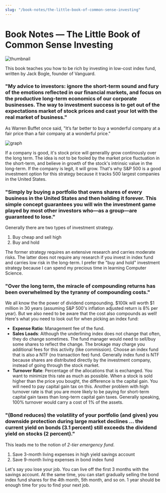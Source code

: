 ```yaml
---
slug: "/book-notes/the-little-book-of-common-sense-investing"
---
```


# Book Notes — The Little Book of Common Sense Investing

![thumbnail](https://images.unsplash.com/photo-1611974789855-9c2a0a7236a3?ixid=MXwxMjA3fDB8MHxwaG90by1wYWdlfHx8fGVufDB8fHw%3D&ixlib=rb-1.2.1&auto=format&fit=crop&w=1650&q=80)

This book teaches you how to be rich by investing in low-cost index fund, written by Jack Bogle, founder of Vanguard.

### "My advice to investors: ignore the short-term sound and fury of the emotions reflected in our financial markets, and focus on the productive long-term economics of our corporate businesses. The way to investment success is to get out of the expectations market of stock prices and cast your lot with the real market of business."

As Warren Buffet once said, "It’s far better to buy a wonderful company at a fair price than a fair company at a wonderful price."

![graph](https://i.ytimg.com/vi/Cv54JPN1Ks4/hqdefault.jpg)

If a company is good, it's stock price will generallly grow continously over the long term. The idea is not to be fooled by the market price fluctuation in the short-term, and believe in growth of the stock's intrinsic value in the long-term. If the company is legit, it will grow. That's why S&P 500 is a good investment option for this strategy because it tracks 500 largest companies in the United States.

### "Simply by buying a portfolio that owns shares of every business in the United States and then holding it forever. This simple concept guarantees you will win the investment game played by most other investors who—as a group—are guaranteed to lose."

Generally there are two types of investment strategy.

1. Buy cheap and sell high
2. Buy and hold

The former strategy requires an extensive research and carries moderate risks. The latter does not require any research if you invest in index fund and carries low risk in the long-term. I prefer the "buy and hold" investment strategy because I can spend my precious time in learning Computer Science.

### "Over the long term, the miracle of compounding returns has been overwhelmed by the tyranny of compounding costs."

We all know the the power of dividend compounding. \$100k will worth \$1 million in 30 years (assuming S&P 500's inflation adjusted return is 8% per year). But we also need to be aware that the cost also compounds as well! Here's what you need to look out for when picking an index fund:

- **Expense Ratio**: Management fee of the fund.
- **Sales Loads**: Although the underlining index does not change that often, they do change sometimes. The fund manager would need to sell/buy some shares to reflect the change. The brokage may charge you additional fees for this activity (like commission). Choose an index fund that is also a NTF (no transaction fee) fund. Generally index fund is NTF because shares are distributed directly by the investment company, instead of going through the stock market.
- **Turnover Rate**: Percentage of the allocations that is exchanged. You want to minimize this rate as much as possible. When a stock is sold higher than the price you bought, the difference is the capital gain. You will need to pay capital gain tax on this. Another problem with high turnover rate is that you are more likely to be paying for short-term capital gain taxes than long-term capital gain taxes. Generally speaking, 100% turnover would carry a cost of 1% of the assets.

### "(Bond reduces) the volatility of your portfolio (and gives) you downside protection during large market declines ... the current yield on bonds (3.1 percent) still exceeds the dividend yield on stocks (2 percent)."

This leads me to the notion of _2-tier emergency fund_.

1. Save 3-month living expenses in high yield savings account
2. Save 9-month living expenses in bond index fund

Let's say you lose your job. You can live off the first 3 months with the savings account. At the same time, you can start gradually selling the bond index fund shares for the 4th month, 5th month, and so on. 1 year should be enough time for you to find your next job.
